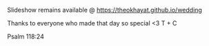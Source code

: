 Slideshow remains available @ https://theokhayat.github.io/wedding

Thanks to everyone who made that day so special <3 T + C

Psalm 118:24